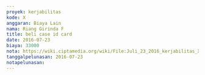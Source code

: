 ```yaml
---
proyek: kerjabilitas
kode: X
anggaran: Biaya Lain
nama: Riang Girinda F
title: beli case id card
date: 2016-07-23
biaya: 33000
nota: https://wiki.ciptamedia.org/wiki/File:Juli_23_2016_kerjabilitas_X_tempat_id_card_ginda.jpg
tanggalpelunasan: 2016-07-23
notapelunasan:
---
```


